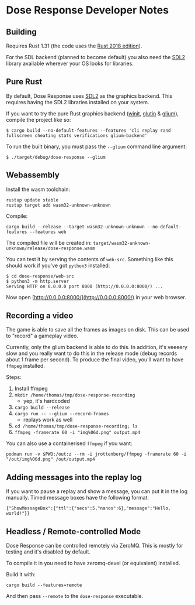 Dose Response Developer Notes
=============================

Building
--------

Requires Rust 1.31 (the code uses the [Rust 2018 edition][edition]).

For the SDL backend (planned to become default) you also need
the [SDL2][sdl] library available wherever your OS looks for
libraries.


Pure Rust
---------

By default, Dose Response uses [SDL2][sdl] as the graphics backend. This
requires having the SDL2 libraries installed on your system.

If you want to try the pure Rust graphics backend
([winit][winit], [glutin][glutin] & [glium][glium]), compile the
project like so:

    $ cargo build --no-default-features --features 'cli replay rand fullscreen cheating stats verifications glium-backend'

To run the built binary, you must pass the `--glium` command line argument:

    $ ./target/debug/dose-response --glium

Webassembly
-----------

Install the wasm toolchain:

    rustup update stable
    rustup target add wasm32-unknown-unknown

Compile:

    cargo build --release --target wasm32-unknown-unknown --no-default-features --features web

The compiled file will be created in: `target/wasm32-unknown-unknown/release/dose-response.wasm`

You can test it by serving the contents of `web-src`. Something like
this should work if you've got `python3` installed:

    $ cd dose-response/web-src
    $ python3 -m http.server
    Serving HTTP on 0.0.0.0 port 8000 (http://0.0.0.0:8000/) ...

Now open [http://0.0.0.0:8000/](http://0.0.0.0:8000/) in your web
browser.


Recording a video
-----------------

The game is able to save all the frames as images on disk. This can be
used to "record" a gameplay video.

Currently, only the glium backend is able to do this. In addition,
it's veeeery slow and you really want to do this in the release mode
(debug records about 1 frame per second). To produce the final video,
you'll want to have `ffmpeg` installed.

Steps:

1. Install ffmpeg
2. `mkdir /home/thomas/tmp/dose-response-recording`
   * yep, it's hardcoded
3. `cargo build --release`
4. `cargo run -- --glium --record-frames`
   * replays work as well
5. `cd /home/thomas/tmp/dose-response-recording; ls`
6. `ffmpeg -framerate 60 -i "img%06d.png" output.mp4`

You can also use a containerised `ffmpeg` if you want:

    podman run -v $PWD:/out:z --rm -i jrottenberg/ffmpeg -framerate 60 -i "/out/img%06d.png" /out/output.mp4


Adding messages into the replay log
-----------------------------------

If you want to pause a replay and show a message, you can put it in
the log manually. Timed message boxes have the following format:

    {"ShowMessageBox":{"ttl":{"secs":5,"nanos":6},"message":"Hello, world!"}}


Headless / Remote-controlled Mode
---------------------------------

Dose Response can be controlled remotely via ZeroMQ. This is mostly
for testing and it's disabled by default.

To compile it in you need to have zeromq-devel (or equivalent) installed.

Build it with:

    cargo build --features=remote

And then pass `--remote` to the `dose-response` executable.

[edition]: https://rust-lang-nursery.github.io/edition-guide/rust-2018/index.html
[sdl]: https://www.libsdl.org/
[winit]: https://crates.io/crates/winit
[glium]: https://crates.io/crates/glium
[glutin]: https://crates.io/crates/glutin
